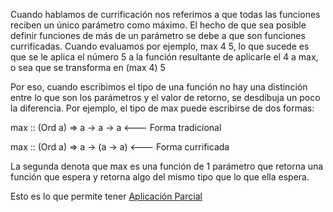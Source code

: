 Cuando hablamos de currificación nos referimos a que todas las funciones reciben un único parámetro como máximo. El hecho de que sea posible definir funciones de más de un parámetro se debe a que son funciones currificadas. Cuando evaluamos por ejemplo, max 4 5, lo que sucede es que se le aplica el número 5 a la función resultante de aplicarle el 4 a max, o sea que se transforma en (max 4) 5

Por eso, cuando escribimos el tipo de una función no hay una distinción entre lo que son los parámetros y el valor de retorno, se desdibuja un poco la diferencia. Por ejemplo, el tipo de max puede escribirse de dos formas:

max :: (Ord a) =&gt; a -&gt; a -&gt; a &lt;--- Forma tradicional

max :: (Ord a) =&gt; a -&gt; (a -&gt; a) &lt;--- Forma currificada

La segunda denota que max es una función de 1 parámetro que retorna una función que espera y retorna algo del mismo tipo que lo que ella espera.

Esto es lo que permite tener [Aplicación Parcial](aplicacion-parcial.html)
